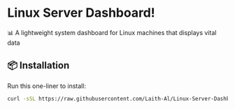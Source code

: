 # Linux Server Dashboard!

📊  A lightweight system dashboard for Linux machines that displays vital data

## 📦 Installation

Run this one-liner to install:

```bash
curl -sSL https://raw.githubusercontent.com/Laith-Al/Linux-Server-Dashboard/main/data/install.sh | bash


